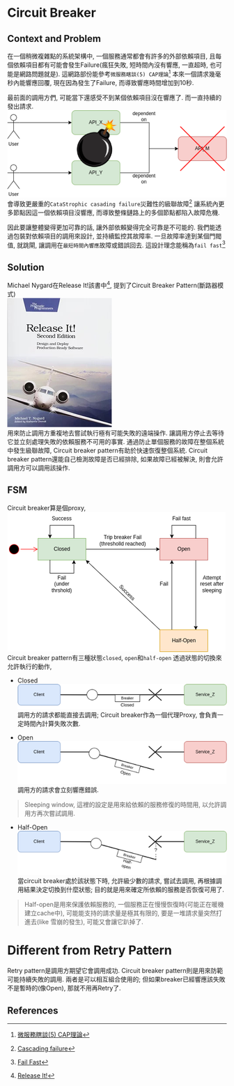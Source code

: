 # Circuit Breaker

## Context and Problem
在一個稍微複雜點的系統架構中, 一個服務通常都會有許多的外部依賴項目, 且每個依賴項目都有可能會發生Failure(瘋狂失敗, 短時間內沒有響應, 一直超時, 也可能是網路問題就是).
這網路部份能參考```微服務瞎談(5) CAP理論```[^1]
本來一個請求幾毫秒內能響應回覆, 現在因為發生了Failure, 而導致響應時間增加到10秒.

最前面的調用方們, 可能當下還感受不到某個依賴項目沒在響應了. 而一直持續的發出請求.
![](system_depdencies.png)  
會導致更嚴重的```CataStrophic casading failure```災難性的級聯故障[^2]
讓系統內更多節點因這一個依賴項目沒響應, 而導致整條鏈路上的多個節點都陷入故障危機.

因此要讓整體變得更加可靠的話, 讓外部依賴變得完全可靠是不可能的.
我們能透過包裝對依賴項目的調用來設計, 並持續監控其故障率.
一旦故障率達到某個門閥值, 就跳閘, 讓調用在```最短時間內響應```故障或錯誤回去.
這設計理念能稱為```fail fast```[^3]

## Solution
Michael Nygard在Release It!該書中[^4], 提到了Circuit Breaker Pattern(斷路器模式)  
![](ReleaseIt.jpg)  
用來防止調用方重複地去嘗試執行極有可能失敗的遠端操作. 讓調用方停止去等待它並立刻處理失敗的依賴服務不可用的事實.
通過防止單個服務的故障在整個系統中發生級聯故障, Circuit breaker pattern有助於快速恢復整個系統.
Circuit breaker pattern還能自己檢測故障是否已經排除, 如果故障已經被解決, 則會允許調用方可以調用該操作.

## FSM
Circuit breaker算是個proxy, 
![](curcuit_breaker_FSM.png)
Circuit breaker pattern有三種狀態```closed```, ```open```和```half-open```
透過狀態的切換來允許執行的動作, 
- Closed
![](curcuit_breaker_Closed.png)
調用方的請求都能直接去調用; Circuit breaker作為一個代理Proxy, 會負責一定時間內計算失敗次數.

- Open  
![](curcuit_breaker_Open.png)
調用方的請求會立刻響應錯誤.

> Sleeping window, 這裡的設定是用來給依賴的服務修復的時間用, 以允許調用方再次嘗試調用.

- Half-Open
![](curcuit_breaker_HalfOpen.png)
當circuit breaker處於該狀態下時, 允許級少數的請求, 嘗試去調用, 再根據調用結果決定切換到什麼狀態; 目的就是用來確定所依賴的服務是否恢復可用了.

> Half-open是用來保護依賴服務的, 一個服務正在慢慢恢復時(可能正在暖機建立cache中), 可能能支持的請求量是極其有限的, 要是一堆請求量突然打進去(like 雪崩的發生), 可能又會讓它趴掉了.

# Different from Retry Pattern
Retry pattern是調用方期望它會調用成功.
Circuit breaker pattern則是用來防範可能持續失敗的調用.
兩者是可以相互組合使用的; 但如果breaker已經響應該失敗不是暫時的(像Open), 那就不用再Retry了. 

## References
[^1]: [微服務瞎談(5) CAP理論](https://ithelp.ithome.com.tw/articles/10235541)  
[^2]: [Cascading failure](https://en.wikipedia.org/wiki/Cascading_failure)  
[^3]: [Fail Fast](https://en.wikipedia.org/wiki/Fail-fast)  
[^4]: [Release It!](https://pragprog.com/titles/mnee2/release-it-second-edition/)